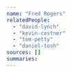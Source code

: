 ```yaml
---
name: "Fred Rogers"
relatedPeople:
  - "david-lynch"
  - "kevin-costner"
  - "tom-petty"
  - "daniel-tosh"
sources: []
summaries:
---
```


